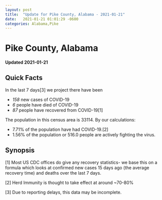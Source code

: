 ```yaml
---
layout: post
title:  "Update for Pike County, Alabama - 2021-01-21"
date:   2021-01-21 01:01:29 -0600
categories: Alabama,Pike
---
```


# Pike County, Alabama
#### Updated 2021-01-21

## Quick Facts

In the last 7 days[3] we project there have been
- *158* new cases of COVID-19
- *6* people have died of COVID-19
- *87* people have recovered from COVID-19[1]

The population in this census area is 33114. By our calculations:
- 7.71% of the population have had COVID-19.[2]
- 1.56% of the population or 516.0 people are actively fighting the virus.

## Synopsis




[1] Most US CDC offices do give any recovery statistics- we base this on a formula which looks at confirmed new cases
15 days ago (the average recovery time) and deaths over the last 7 days.

[2] Herd Immunity is thought to take effect at around ~70-80%

[3] Due to reporting delays, this data may be incomplete.
 
    